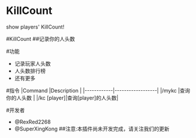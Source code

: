 # KillCount
show players' KillCount!

#KillCount
##记录你的人头数

#功能
- 记录玩家人头数
- 人头数排行榜
- 还有更多

#指令
|Command     |Description       |
|------------|------------------|
|/mykc       |查询你的人头数      |
|/kc [player]|查询[player]的人头数|


#开发者
- @RexRed2268
- @SuperXingKong
##注意:本插件尚未开发完成，请关注我们的更新
